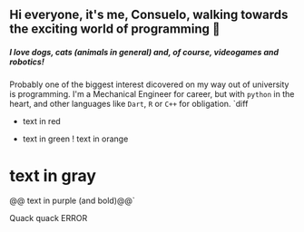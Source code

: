 ## Hi everyone, it's me, Consuelo, walking towards the exciting world of programming  👋
##### I love dogs, cats (animals in general) and, of course, videogames and robotics!
Probably one of the biggest interest dicovered on my way out of university is programming. I'm a Mechanical Engineer for career, but with `python` in the heart, and other languages like `Dart`, `R` or `C++` for obligation. 
`diff
- text in red
+ text in green
! text in orange
# text in gray
@@ text in purple (and bold)@@`
<p>
Quack quack
<text color=red>ERROR</text>
</p>

<!--
**cmissene/cmissene** is a ✨ _special_ ✨ repository because its `README.md` (this file) appears on your GitHub profile.

Here are some ideas to get you started:

- 🔭 I’m currently working on ...
- 🌱 I’m currently learning ...
- 👯 I’m looking to collaborate on ...
- 🤔 I’m looking for help with ...
- 💬 Ask me about ...
- 📫 How to reach me: ...
- 😄 Pronouns: ...
- ⚡ Fun fact: ...
-->
